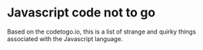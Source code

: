 # Javascript code not to go
Based on the codetogo.io, this is a list of strange and quirky things associated with the Javascript language.